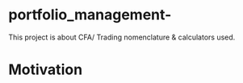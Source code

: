 # portfolio_management-

This project is about CFA/ Trading nomenclature & calculators used. 
# Motivation
